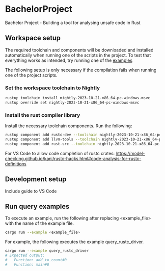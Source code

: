# BachelorProject
Bachelor Project - Building a tool for analysing unsafe code in Rust

## Workspace setup
The required toolchain and components will be downloaded and installed automatically 
when running one of the scripts in the project. To test that everything works as intended, try running one of the [examples](run-query-examples).

The following setup is only necessary if the compilation fails when running one of the project scripts.

### Set the workspace toolchain to Nightly
```bash
rustup toolchain install nightly-2023-10-21-x86_64-pc-windows-msvc
rustup override set nightly-2023-10-21-x86_64-pc-windows-msvc
```

### Install the rust compiler library
Install the necessary toolchain components.
Run the following:
```bash
rustup component add rustc-dev --toolchain nightly-2023-10-21-x86_64-pc-windows-msvc
rustup component add llvm-tools --toolchain nightly-2023-10-21-x86_64-pc-windows-msvc
rustup component add rust-src --toolchain nightly-2023-10-21-x86_64-pc-windows-msvc
```

For VS Code to allow code completion of rustc crates:
https://model-checking.github.io/kani/rustc-hacks.html#code-analysis-for-rustc-definitions


## Development setup
Include guide to VS Code

## Run query examples
To execute an example, run the following after replacing <example_file> with the name of the example file.
```bash
cargo run --example <example_file>
```
For example, the following executes the example query_rustc_driver.
```bash
cargo run --example query_rustc_driver
# Expected output:
#   Function: add_to_count#0
#   Function: main#0
```


